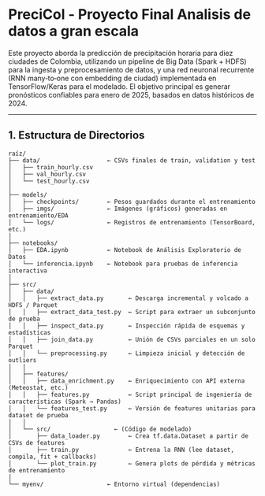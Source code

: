 # PreciCol - Proyecto Final Analisis de datos a gran escala 

Este proyecto aborda la predicción de precipitación horaria para diez ciudades de Colombia, utilizando un pipeline de Big Data (Spark + HDFS) para la ingesta y preprocesamiento de datos, y una red neuronal recurrente (RNN many‐to‐one con embedding de ciudad) implementada en TensorFlow/Keras para el modelado. El objetivo principal es generar pronósticos confiables para enero de 2025, basados en datos históricos de 2024.

---

## 1. Estructura de Directorios

```text
raíz/
├── data/                   ← CSVs finales de train, validation y test
│   ├── train_hourly.csv
│   ├── val_hourly.csv
│   └── test_hourly.csv
│
├── models/
│   ├── checkpoints/        ← Pesos guardados durante el entrenamiento
│   ├── imgs/               ← Imágenes (gráficos) generadas en entrenamiento/EDA
│   └── logs/               ← Registros de entrenamiento (TensorBoard, etc.)
│
├── notebooks/              
│   ├── EDA.ipynb           ← Notebook de Análisis Exploratorio de Datos
│   └── inferencia.ipynb    ← Notebook para pruebas de inferencia interactiva
│
├── src/                    
│   ├── data/               
│   │   ├── extract_data.py       ← Descarga incremental y volcado a HDFS / Parquet
│   │   ├── extract_data_test.py  ← Script para extraer un subconjunto de prueba
│   │   ├── inspect_data.py       ← Inspección rápida de esquemas y estadísticas
│   │   ├── join_data.py          ← Unión de CSVs parciales en un solo Parquet
│   │   └── preprocessing.py      ← Limpieza inicial y detección de outliers
│   │
│   ├── features/            
│   │   ├── data_enrichment.py    ← Enriquecimiento con API externa (Meteostat, etc.)
│   │   ├── features.py           ← Script principal de ingeniería de características (Spark → Pandas)
│   │   └── features_test.py      ← Versión de features unitarias para dataset de prueba
│   │
│   └── src/                  ← (Código de modelado)
│       ├── data_loader.py        ← Crea tf.data.Dataset a partir de CSVs de features  
│       ├── train.py              ← Entrena la RNN (lee dataset, compila, fit + callbacks)
│       └── plot_train.py         ← Genera plots de pérdida y métricas de entrenamiento
│
└── myenv/                  ← Entorno virtual (dependencias)                    

